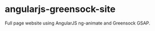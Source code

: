 angularjs-greensock-site
========================

Full page website using AngularJS ng-animate and Greensock GSAP.
